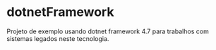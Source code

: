 # dotnetFramework
Projeto de exemplo usando dotnet framework 4.7 para trabalhos com sistemas legados neste tecnologia.
